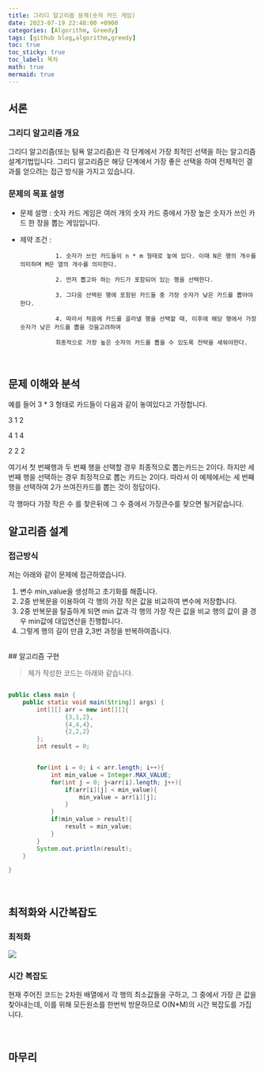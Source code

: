 ```yaml
---
title: 그리디 알고리즘 문제(숫자 카드 게임)
date: 2023-07-19 22:48:00 +0900
categories: [Algorithm, Greedy]
tags: [github blog,algorithm,greedy]
toc: true
toc_sticky: true
toc_label: 목차
math: true
mermaid: true
---
```


## 서론

### 그리디 알고리즘 개요
그리디 알고리즘(또는 탐욕 알고리즘)은 각 단계에서 가장 최적인 선택을 하는 알고리즘 설계기법입니다.
그리디 알고리즘은 해당 단계에서 가장 좋은 선택을 하여 전체적인 결과를 얻으려는 접근 방식을 가지고 있습니다.

### 문제의 목표 설명
- 문제 설명 : 숫자 카드 게임은 여러 개의 숫자 카드 중에서 가장 높은 숫자가 쓰인 카드 한 장을 뽑는 게임입니다.


- 제약 조건 : 

                1. 숫자가 쓰인 카드들이 n * m 형태로 놓여 있다. 이때 N은 행의 개수를 의미하며 M은 열의 개수를 의미한다.

                2. 먼저 뽑고하 하는 카드가 포함되어 있는 행을 선택한다.

                3. 그다음 선택된 행에 포함된 카드들 중 가장 숫자가 낮은 카드를 뽑아야 한다.

                4. 따라서 처음에 카드를 골라낼 행을 선택할 때, 이후에 해당 행에서 가장 숫자가 낮은 카드를 뽑을 것을고려하여

                최종적으로 가장 높은 숫자의 카드를 뽑을 수 있도록 전략을 세워야한다.


<br>

## 문제 이해와 분석
예를 들어 3 * 3 형태로 카드들이 다음과 같이 놓여있다고 가정합니다.

3 1 2

4 1 4

2 2 2

여기서 첫 번째행과 두 번째 행을 선택할 경우 최종적으로 뽑는카드는 2이다.
하지만 세 번째 행을 선택하는 경우 최정적으로 뽑는 카드는 2이다. 따라서 이 예제에서는 세 번째 행을 선택하여 2가 쓰여진카드를 뽑는 것이 정답이다.

각 행마다 가장 작은 수 를 찾은뒤에 그 수 중에서 가장큰수를 찾으면 될거같습니다.
<br>

## 알고리즘 설계

### 접근방식
저는 아래와 같이 문제에 접근하였습니다.
1. 변수 min_value을 생성하고 초기화를 해줍니다.
2. 2중 반복문을 이용하여 각 행의 가장 작은 값을 비교하여 변수에 저장합니다.
3. 2중 반복문을 탈출하게 되면 min 값과 각 행의 가장 작은 값을 비교 행의 값이 클 경우 min값에 대입연산을 진행합니다.
4. 그렇게 행의 길이 만큼 2,3번 과정을 반복하여줍니다.

<br>
## 알고리즘 구현

>제가 작성한 코드는 아래와 같습니다.

```java

public class main {
    public static void main(String[] args) {
        int[][] arr = new int[][]{
                {3,1,2},
                {4,4,4},
                {2,2,2}
        };
        int result = 0;


        for(int i = 0; i < arr.length; i++){
            int min_value = Integer.MAX_VALUE;
            for(int j = 0; j<arr[i].length; j++){
                if(arr[i][j] < min_value){
                    min_value = arr[i][j];
                }
            }
            if(min_value > result){
                result = min_value;
            }
        }
        System.out.println(result);
    }

}

```
<br>

## 최적화와 시간복잡도

### 최적화
![](../../../assets/img/2023-07-19-23-18-41.png)

### 시간 복잡도
현재 주어진 코드는 2차원 배열에서 각 행의 최소값들을 구하고, 그 중에서 가장 큰 값을 찾아내는데, 이를 위해 모든원소를 한번씩 방문하므로
O(N*M)의 시간 복잡도를 가집니다.

<br>

## 마무리